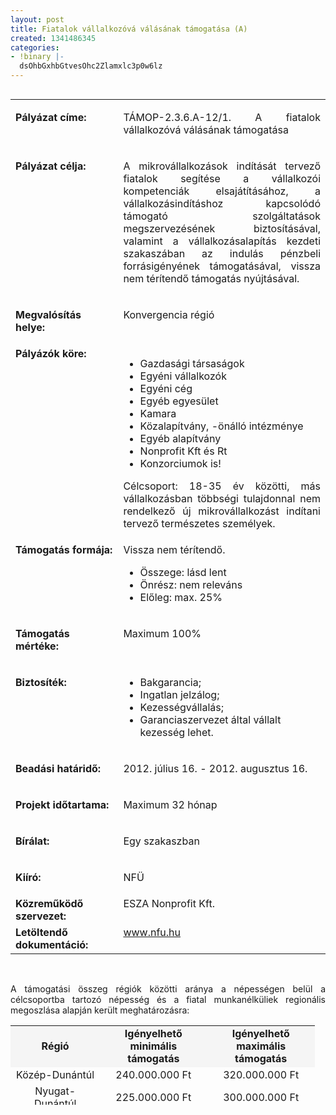 ```yaml
---
layout: post
title: Fiatalok vállalkozóvá válásának támogatása (A)
created: 1341486345
categories:
- !binary |-
  dsOhbGxhbGtvesOhc2Zlamxlc3p0w6lz
---
```

<table align="left" border="0" cellpadding="0" cellspacing="0"><tbody><tr><td valign="top" width="187"><p><strong>Pályázat címe:</strong></p></td><td valign="top" width="428"><p style="text-align: justify;">TÁMOP-2.3.6.A-12/1. A fiatalok vállalkozóvá válásának támogatása</p></td></tr><tr><td valign="top" width="187"><p><strong>Pályázat célja:</strong></p></td><td style="text-align: left;" valign="top" width="428"><p style="text-align: justify;">A mikrovállalkozások indítását tervező fiatalok segítése a vállalkozói kompetenciák elsajátításához, a vállalkozásindításhoz kapcsolódó támogató szolgáltatások megszervezésének biztosításával, valamint a vállalkozásalapítás kezdeti szakaszában az indulás pénzbeli forrásigényének támogatásával, vissza nem térítendő támogatás nyújtásával.</p></td></tr><tr><td valign="top" width="187"><p><strong>Megvalósítás helye:&nbsp;</strong></p></td><td valign="top" width="428"><p>Konvergencia régió</p></td></tr><tr align="left" valign="top"><td valign="top" width="187"><strong>Pályázók köre:</strong></td><td style="text-align: justify;" valign="top" width="428"><ul><li>Gazdasági társaságok</li><li>Egyéni vállalkozók</li><li>Egyéni cég</li><li>Egyéb egyesület</li><li>Kamara</li><li>Közalapítvány, -önálló intézménye</li><li>Egyéb alapítvány</li><li>Nonprofit Kft és Rt</li><li>Konzorciumok is!</li></ul>Célcsoport: 18-35 év közötti, más vállalkozásban többségi tulajdonnal nem rendelkező új mikrovállalkozást indítani tervező természetes személyek.</td></tr><tr><td valign="top" width="187"><p><strong>Támogatás formája:</strong></p></td><td valign="top" width="428"><p>Vissza nem térítendő.</p><ul><li>Összege: lásd lent</li><li>Önrész: nem releváns</li><li>Előleg: max. 25%</li></ul></td></tr><tr><td valign="top" width="187"><p><strong>Támogatás mértéke:</strong></p></td><td valign="top" width="428"><p>Maximum 100%</p></td></tr><tr><td valign="top" width="187"><p><strong>Biztosíték:</strong></p></td><td valign="top" width="428"><ul><li>Bakgarancia;</li><li>Ingatlan jelzálog;</li><li>Kezességvállalás;</li><li>Garanciaszervezet által vállalt kezesség lehet.</li></ul></td></tr><tr><td valign="top" width="187"><p><strong>Beadási határidő:</strong></p></td><td valign="top" width="428"><p>2012. július 16. - 2012. augusztus 16.</p></td></tr><tr><td valign="top" width="187"><p><strong>Projekt időtartama:</strong></p></td><td valign="top" width="428"><p>Maximum 32 hónap</p></td></tr><tr><td valign="top" width="187"><p><strong>Bírálat:</strong></p></td><td valign="top" width="428"><p>Egy szakaszban</p></td></tr><tr><td valign="top" width="187"><p><strong>Kiíró:</strong></p></td><td valign="top" width="428"><p>NFÜ</p></td></tr><tr><td valign="top" width="187"><strong>Közreműködő szervezet:</strong></td><td valign="top" width="428">ESZA Nonprofit Kft.</td></tr><tr><td valign="top" width="187"><strong>Letöltendő dokumentáció:</strong></td><td valign="top" width="428"><a href="http://www.nfu.hu/">www.nfu.hu</a></td></tr></tbody></table><p style="text-align: justify;">&nbsp;</p><p style="text-align: justify;">A támogatási összeg régiók közötti aránya a népességen belül a célcsoportba tartozó népesség és a fiatal munkanélküliek regionális megoszlása alapján került meghatározásra:</p><table style="width: 487px; height: 127px;" align="center" border="0" cellpadding="0" cellspacing="0"><tbody><tr style="background-color: #f5f5f5;"><td style="height: 100%; text-align: center;" valign="middle"><strong>Régió</strong></td><td style="height: 100%; text-align: center;" valign="middle"><strong>Igényelhető minimális támogatás</strong></td><td style="height: 100%; text-align: center;" valign="middle"><strong>Igényelhető maximális támogatás</strong></td></tr><tr align="center" valign="middle"><td style="height: 100%;" valign="middle">Közép-Dunántúl</td><td style="height: 100%;" valign="middle">240.000.000 Ft</td><td style="height: 100%;" valign="middle">320.000.000 Ft</td></tr><tr align="center" valign="middle"><td style="height: 100%;" valign="middle">Nyugat-Dunántúl</td><td style="height: 100%;" valign="middle">225.000.000 Ft</td><td style="height: 100%;" valign="middle">300.000.000 Ft</td></tr><tr align="center" valign="middle"><td style="height: 100%;" valign="middle">Dél-Dunántúl</td><td style="height: 100%;" valign="middle">210.000.000 Ft</td><td style="height: 100%;" valign="middle">280.000.000 Ft</td></tr><tr align="center" valign="middle"><td style="height: 100%;" valign="middle">Észak-Magyarország</td><td style="height: 100%;" valign="middle">255.000.000 Ft</td><td style="height: 100%;" valign="middle">340.000.000 Ft</td></tr><tr align="center" valign="middle"><td style="height: 100%;" valign="middle">Észak-Alföld</td><td style="height: 100%;" valign="middle">315.000.000 Ft</td><td style="height: 100%;" valign="middle">420.000.000 Ft</td></tr><tr align="center" valign="middle"><td style="height: 100%;" valign="middle">Dél-Alföld</td><td style="height: 100%;" valign="middle">255.000.000 Ft</td><td style="height: 100%;" valign="middle">340.000.000 Ft</td></tr></tbody></table>
